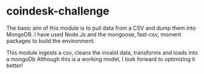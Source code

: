# coindesk-challenge

The basic aim of this module is to pull data from a CSV and dump them into MongoDB.
I have used Node.Js and the mongoose, fast-csv, moment packages to build the environment.

This module ingests a csv, cleans the invalid data, transforms and loads into a mongoDb
Although this is a working model, I look forward to optimizing it better!
